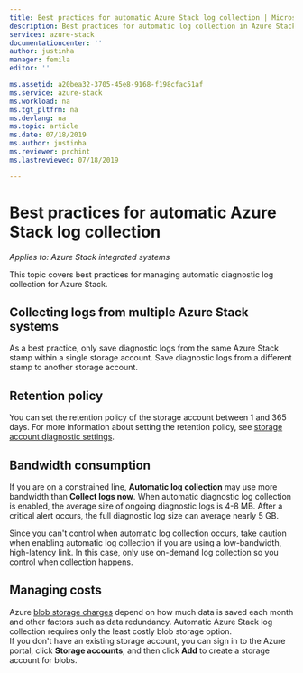 ```yaml
---
title: Best practices for automatic Azure Stack log collection | Microsoft Docs
description: Best practices for automatic log collection in Azure Stack Help + Support
services: azure-stack
documentationcenter: ''
author: justinha
manager: femila
editor: ''

ms.assetid: a20bea32-3705-45e8-9168-f198cfac51af
ms.service: azure-stack
ms.workload: na
ms.tgt_pltfrm: na
ms.devlang: na
ms.topic: article
ms.date: 07/18/2019
ms.author: justinha
ms.reviewer: prchint
ms.lastreviewed: 07/18/2019

---
```

# Best practices for automatic Azure Stack log collection 

*Applies to: Azure Stack integrated systems*



This topic covers best practices for managing automatic diagnostic log collection for Azure Stack. 





## Collecting logs from multiple Azure Stack systems


As a best practice, only save diagnostic logs from the same Azure Stack stamp within a single storage account. Save diagnostic logs from a different stamp to another storage account.


## Retention policy

You can set the retention policy of the storage account between 1 and 365 days. For more information about setting the retention policy, see [storage account diagnostic settings](https://docs.microsoft.com/azure/azure-monitor/platform/archive-diagnostic-logs#diagnostic-settings). 



## Bandwidth consumption


If you are on a constrained line, **Automatic log collection** may use more bandwidth than **Collect logs now**. 
When automatic diagnostic log collection is enabled, the average size of ongoing diagnostic logs is 4-8 MB. 
After a critical alert occurs, the full diagnostic log size can average nearly 5 GB. 


Since you can't control when automatic log collection occurs, take caution when enabling automatic log collection if you are using a low-bandwidth, high-latency link. In this case, only use on-demand log collection so you control when collection happens. 


<!--- What to say n a more robust lin? Get from Faraz, on a T1 for ex, how long will it take to upload?--->

<!--- how often could automatic upload over a day--->


<!--To do: We should explain the difference between ongoing logs and critical alert logs. That is separate from automatic and on-demand log collection. --->


<!---For follow up: what are best practices for expiration, why SAS tokens are not used (place in SAS URL topic), can I point multiple Azure Stack systems to the same storage account? Etc. etc. 


<!---For follow up: what are best practices for expiration, why SAS tokens are not used, can I point multiple Azure Stack systems to the same storage account? Etc. etc. 


<!---For follow up: what are best practices for expiration, why SAS tokens are not used, can I point multiple Azure Stack systems to the same storage account? Etc. etc. 


--->

## Managing costs

Azure [blob storage charges](https://azure.microsoft.com/pricing/details/storage/blobs/) depend on how much data is saved each month and other factors such as data redundancy. 
Automatic Azure Stack log collection requires only the least costly blob storage option.  
If you don't have an existing storage account, you can sign in to the Azure portal, click **Storage accounts**, and then click **Add** to create a storage account for blobs.

